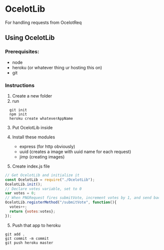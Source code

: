 # OcelotLib
For handling requests from OcelotReq



## Using OcelotLib

### Prerequisites:
- node
- heroku (or whatever thing ur hosting this on)
- git

### Instructions
1. Create a new folder
2. run
```
  git init
  npm init
  heroku create whateverAppName
```
3. Put OcelotLib inside

4. Install these modules
    - express (for http obviously)
    - uuid (creates a image with uuid name for each request)
    - jimp (creating images)

5. Create index.js file
```js
// Get OcelotLib and initialize it
const OcelotLib = require("./OcelotLib");
OcelotLib.init();
// Declare votes variable, set to 0
var votes = 0;
// When PNGRequest fires submitVote, increment votes by 1, and send back changed votes,
OcelotLib.registerMethod("/submitVote", function(){
  votes++;
  return {votes:votes};
});
```

5. Push that app to heroku
```
git add .
git commit -m commit
git push heroku master
```
